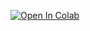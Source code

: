 [![Open In Colab](https://colab.research.google.com/assets/colab-badge.svg)](https://colab.research.google.com/github/speech-separation-hse/dl-course/blob/master/denoiser.ipynb)
